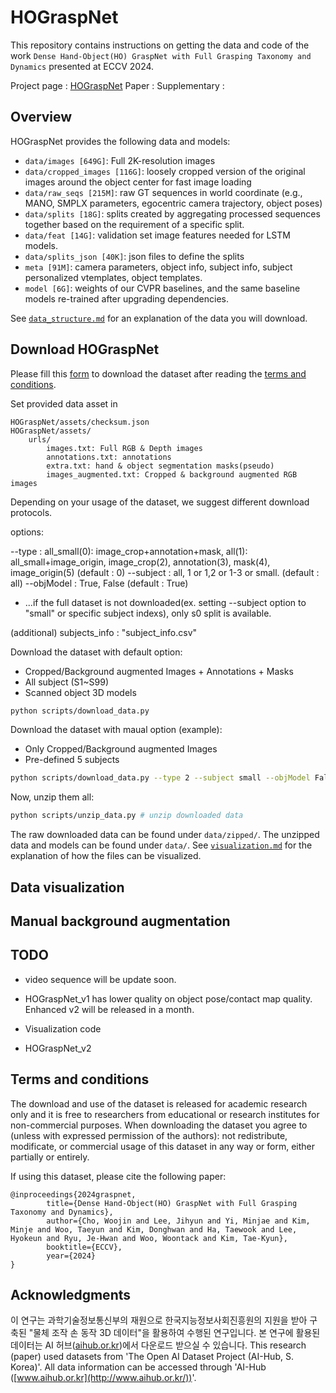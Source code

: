 # HOGraspNet
This repository contains instructions on getting the data and code of the work `Dense Hand-Object(HO) GraspNet with Full Grasping Taxonomy and Dynamics` presented at ECCV 2024.

Project page : [HOGraspNet](https://hograspnet2024.github.io/)
Paper : 
Supplementary : 

## Overview
HOGraspNet provides the following data and models:
- `data/images [649G]`: Full 2K-resolution images
- `data/cropped_images [116G]`: loosely cropped version of the original images around the object center for fast image loading
- `data/raw_seqs [215M]`: raw GT sequences in world coordinate (e.g., MANO, SMPLX parameters, egocentric camera trajectory, object poses)
- `data/splits [18G]`: splits created by aggregating processed sequences together based on the requirement of a specific split.
- `data/feat [14G]`: validation set image features needed for LSTM models.
- `data/splits_json [40K]`: json files to define the splits
- `meta [91M]`: camera parameters, object info, subject info, subject personalized vtemplates, object templates.
- `model [6G]`: weights of our CVPR baselines, and the same baseline models re-trained after upgrading dependencies.

See [`data_structure.md`](./docs/data_structure.md) for an explanation of the data you will download.


## Download HOGraspNet
Please fill this [form](https://forms.gle/UqH15zN2PiBGQDUs7) to download the dataset after reading the [terms and conditions](#terms).

Set provided data asset in
```
HOGraspNet/assets/checksum.json
HOGraspNet/assets/
    urls/
        images.txt: Full RGB & Depth images
        annotations.txt: annotations
        extra.txt: hand & object segmentation masks(pseudo)
        images_augmented.txt: Cropped & background augmented RGB images

```

Depending on your usage of the dataset, we suggest different download protocols. 

options:

--type : all_small(0): image_crop+annotation+mask, all(1): all_small+image_origin, image_crop(2), annotation(3), mask(4), image_origin(5) (default : 0)
--subject : all, 1 or 1,2 or 1-3 or small. (default : all)
--objModel : True, False (default : True)


- ...if the full dataset is not downloaded(ex. setting --subject option to "small" or specific subject indexs), only s0 split is available.

(additional) subjects_info : "subject_info.csv"

Download the dataset with default option: 
- Cropped/Background augmented Images + Annotations + Masks
- All subject (S1~S99)
- Scanned object 3D models

```bash
python scripts/download_data.py
```

Download the dataset with maual option (example): 
- Only Cropped/Background augmented Images
- Pre-defined 5 subjects

```bash
python scripts/download_data.py --type 2 --subject small --objModel False
```

Now, unzip them all:

```bash
python scripts/unzip_data.py # unzip downloaded data
```

The raw downloaded data can be found under `data/zipped/`. The unzipped data and models can be found under `data/`. See [`visualization.md`](./docs/visualization.md) for the explanation of how the files can be visualized.


## Data visualization


## Manual background augmentation



## TODO ##

- video sequence will be update soon.
- HOGraspNet_v1 has lower quality on object pose/contact map quality. Enhanced v2 will be released in a month.

- Visualization code
- HOGraspNet_v2


## Terms and conditions
<a name="terms"></a>
The download and use of the dataset is released for academic research only and it is free to researchers from educational or research institutes for non-commercial purposes. When downloading the dataset you agree to (unless with expressed permission of the authors): not redistribute, modificate, or commercial usage of this dataset in any way or form, either partially or entirely.

If using this dataset, please cite the following paper:

```
@inproceedings{2024graspnet,
        title={Dense Hand-Object(HO) GraspNet with Full Grasping Taxonomy and Dynamics},
        author={Cho, Woojin and Lee, Jihyun and Yi, Minjae and Kim, Minje and Woo, Taeyun and Kim, Donghwan and Ha, Taewook and Lee, Hyokeun and Ryu, Je-Hwan and Woo, Woontack and Kim, Tae-Kyun},
        booktitle={ECCV},
        year={2024}
}
```

## Acknowledgments
이 연구는 과학기술정보통신부의 재원으로 한국지능정보사회진흥원의 지원을 받아 구축된 "물체 조작 손 동작 3D 데이터"을 활용하여 수행된 연구입니다.
본 연구에 활용된 데이터는 AI 허브([aihub.or.kr](http://aihub.or.kr/))에서 다운로드 받으실 수 있습니다.
This research (paper) used datasets from 'The Open AI Dataset Project (AI-Hub, S. Korea)'.
All data information can be accessed through 'AI-Hub ([www.aihub.or.kr](http://www.aihub.or.kr/))'.
